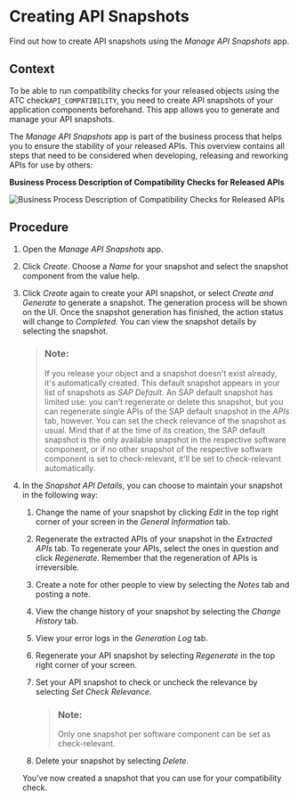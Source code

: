 <!-- loio0a873292e08842f291eef926e84d598d -->

# Creating API Snapshots

Find out how to create API snapshots using the *Manage API Snapshots* app.



## Context

To be able to run compatibility checks for your released objects using the ATC check`API_COMPATIBILITY`, you need to create API snapshots of your application components beforehand. This app allows you to generate and manage your API snapshots.

The *Manage API Snapshots* app is part of the business process that helps you to ensure the stability of your released APIs. This overview contains all steps that need to be considered when developing, releasing and reworking APIs for use by others:

  
  
**Business Process Description of Compatibility Checks for Released APIs**

![](images/CompatibilityCheckAPPSRV_5624efb.png "Business Process Description of Compatibility Checks for Released
						APIs")



## Procedure

1.  Open the *Manage API Snapshots* app.

2.  Click *Create*. Choose a *Name* for your snapshot and select the snapshot component from the value help.

3.  Click *Create* again to create your API snapshot, or select *Create and Generate* to generate a snapshot. The generation process will be shown on the UI. Once the snapshot generation has finished, the action status will change to *Completed*. You can view the snapshot details by selecting the snapshot.

    > ### Note:  
    > If you release your object and a snapshot doesn't exist already, it's automatically created. This default snapshot appears in your list of snapshots as *SAP Default*. An SAP default snapshot has limited use: you can't regenerate or delete this snapshot, but you can regenerate single APIs of the SAP default snapshot in the *APIs* tab, however. You can set the check relevance of the snapshot as usual. Mind that if at the time of its creation, the SAP default snapshot is the only available snapshot in the respective software component, or if no other snapshot of the respective software component is set to check-relevant, it'll be set to check-relevant automatically.

4.  In the *Snapshot API Details*, you can choose to maintain your snapshot in the following way:

    1.  Change the name of your snapshot by clicking *Edit* in the top right corner of your screen in the *General Information* tab.

    2.  Regenerate the extracted APIs of your snapshot in the *Extracted APIs* tab. To regenerate your APIs, select the ones in question and click *Regenerate*. Remember that the regeneration of APIs is irreversible.

    3.  Create a note for other people to view by selecting the *Notes* tab and posting a note.

    4.  View the change history of your snapshot by selecting the *Change History* tab.

    5.  View your error logs in the *Generation Log* tab.

    6.  Regenerate your API snapshot by selecting *Regenerate* in the top right corner of your screen.

    7.  Set your API snapshot to check or uncheck the relevance by selecting *Set Check Relevance*.

        > ### Note:  
        > Only one snapshot per software component can be set as check-relevant.

    8.  Delete your snapshot by selecting *Delete*.


    You've now created a snapshot that you can use for your compatibility check.


